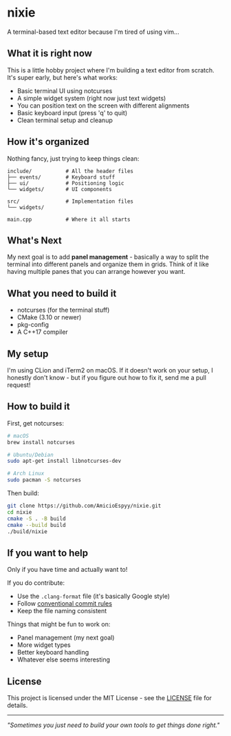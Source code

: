 # nixie

A terminal-based text editor because I'm tired of using vim...

## What it is right now

This is a little hobby project where I'm building a text editor from scratch. It's super early, but here's what works:

- Basic terminal UI using notcurses
- A simple widget system (right now just text widgets)
- You can position text on the screen with different alignments
- Basic keyboard input (press 'q' to quit)
- Clean terminal setup and cleanup

## How it's organized

Nothing fancy, just trying to keep things clean:

```
include/           # All the header files
├── events/        # Keyboard stuff
├── ui/            # Positioning logic
└── widgets/       # UI components

src/               # Implementation files
└── widgets/

main.cpp           # Where it all starts
```

## What's Next

My next goal is to add **panel management** - basically a way to split the terminal into different panels and organize them in grids. Think of it like having multiple panes that you can arrange however you want.

## What you need to build it

- notcurses (for the terminal stuff)
- CMake (3.10 or newer)
- pkg-config
- A C++17 compiler

## My setup

I'm using CLion and iTerm2 on macOS. If it doesn't work on your setup, I honestly don't know - but if you figure out how to fix it, send me a pull request!

## How to build it

First, get notcurses:

```bash
# macOS
brew install notcurses

# Ubuntu/Debian
sudo apt-get install libnotcurses-dev

# Arch Linux
sudo pacman -S notcurses
```

Then build:

```bash
git clone https://github.com/AmicioEspyy/nixie.git
cd nixie
cmake -S . -B build
cmake --build build
./build/nixie
```

## If you want to help

Only if you have time and actually want to!

If you do contribute:
- Use the `.clang-format` file (it's basically Google style)
- Follow [conventional commit rules](https://gist.github.com/qoomon/5dfcdf8eec66a051ecd85625518cfd13)
- Keep the file naming consistent

Things that might be fun to work on:
- Panel management (my next goal)
- More widget types
- Better keyboard handling
- Whatever else seems interesting

## License

This project is licensed under the MIT License - see the [LICENSE](LICENSE) file for details.

---

*"Sometimes you just need to build your own tools to get things done right."*
